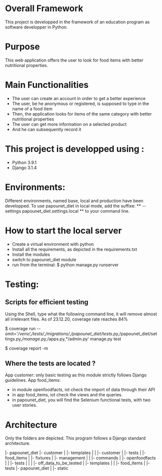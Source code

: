 # Overall Framework
This project is developped in the framework of an education program as software developper in Python.

# Purpose
This web application offers the user to look for food items with better nutritional properties.

# Main Functionalities
- The user can create an account in order to get a better experience
- The user, be he anonymous or registered, is supposed to type in the name of a food item
- Then, the application looks for items of the same category with better nutritional properties
- The user can get more information on a selected product
- And he can subsequently record it

# This project is developped using :
- Python 3.9.1 
- Django 3.1.4

# Environments:
Different environments, named base, local and production have been developped.
To use papounet_diet in local mode, add the suffixe:
** --settings papounet_diet.settings.local **
to your command line.

# How to start the local server
- Create a virtual environment with python
- Install all the requirements, as depicted in the requirements.txt
- Install the modules
- switch to papounet_diet module
- run from the terminal: $ python manage.py runserver

# Testing:
## Scripts for efficient testing
Using the Shell, type what the following command line, it will remove almost all irrelevant files.
As of 23.12.20, coverage rate reaches 84%

$ coverage run --omit='*/venv/*,*/tests/*,*/migrations/*,*/papounet_diet/tests.py,*/papounet_diet/settings.py,*/manage.py,*/apps.py,*/admin.py'  manage.py test

$ coverage report -m

## Where the tests are located ?
App customer: only basic testing as this module strictly follows Django guidelines.
App food_items:
- in module openfoodfacts, iot check the import of data through their API
- in app food_items, iot check the views and the queries.
- in papounet_diet, you will find the Selenium functional tests, with two user stories.

# Architecture
Only the folders are depicted.
This program follows a Django standard architecture.

|- papounet_diet
    |-  customer
    |           |-  templates
    |           |            |-  customer
    |           |-  tests
    |
    |-  food_items
    |           |-  fixtures
    |           |-  management
    |           |           |-  commands
    |           |-  openfoodfacts
    |           |           |- tests
    |           |           |       |-  off_data_to_be_tested
    |           |-  templates
    |           |           |-  food_items
    |           |-  tests
    |-  papounet_diet
    |           |- static



